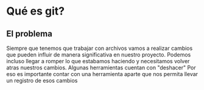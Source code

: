 # Qué es git?

## El problema

Siempre que tenemos que trabajar con archivos vamos a realizar cambios que pueden influir de manera significativa en nuestro proyecto.
Podemos incluso llegar a romper lo que estabamos haciendo y necesitamos volver atras nuestros cambios. Algunas herramientas cuentan con "deshacer"
Por eso es importante contar con una herramienta aparte que nos permita llevar un registro de esos cambios